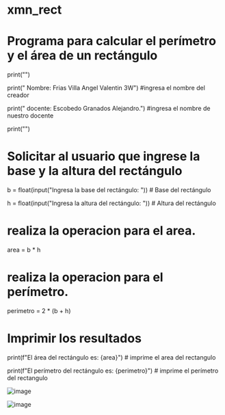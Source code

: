 # xmn_rect
# Programa para calcular el perímetro y el área de un rectángulo

print("")

print(" Nombre: Frias Villa Angel Valentin 3W") #ingresa el nombre del creador 

print(" docente: Escobedo Granados Alejandro.") #ingresa el nombre de nuestro docente  

print("")


# Solicitar al usuario que ingrese la base y la altura del rectángulo

b = float(input("Ingresa la base del rectángulo: "))   # Base del rectángulo

h = float(input("Ingresa la altura del rectángulo: "))  # Altura del rectángulo



# realiza la operacion para el area.

area = b * h

# realiza la operacion para el perímetro.

perimetro = 2 * (b + h) 


# Imprimir los resultados

print(f"El área del rectángulo es: {area}")        # imprime el area del rectangulo

print(f"El perímetro del rectángulo es: {perimetro}")  # imprime el perímetro del rectangulo



![image](https://github.com/user-attachments/assets/72f83348-1145-4ee7-be30-76631a2f064a)

![image](https://github.com/user-attachments/assets/56c468f8-e277-4741-bbf8-81b7791c925c)



